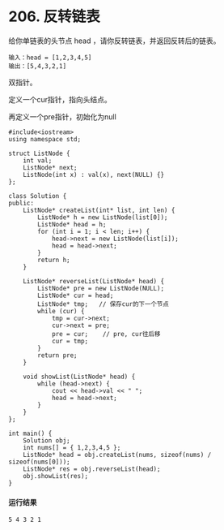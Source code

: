 # 206. 反转链表
给你单链表的头节点 head ，请你反转链表，并返回反转后的链表。

    输入：head = [1,2,3,4,5]
    输出：[5,4,3,2,1]
    
双指针。

定义一个cur指针，指向头结点。

再定义一个pre指针，初始化为null

    #include<iostream>
    using namespace std;

    struct ListNode {
        int val;
        ListNode* next;
        ListNode(int x) : val(x), next(NULL) {}
    };

    class Solution {
    public:
        ListNode* createList(int* list, int len) {
            ListNode* h = new ListNode(list[0]);
            ListNode* head = h;
            for (int i = 1; i < len; i++) {
                head->next = new ListNode(list[i]);
                head = head->next;
            }
            return h;
        }

        ListNode* reverseList(ListNode* head) {
            ListNode* pre = new ListNode(NULL);
            ListNode* cur = head;
            ListNode* tmp;   // 保存cur的下一个节点
            while (cur) {
                tmp = cur->next;
                cur->next = pre;
                pre = cur;    // pre, cur往后移
                cur = tmp;
            }
            return pre;
        }

        void showList(ListNode* head) {
            while (head->next) {
                cout << head->val << " ";
                head = head->next;
            }
        }
    };

    int main() {
        Solution obj;
        int nums[] = { 1,2,3,4,5 };
        ListNode* head = obj.createList(nums, sizeof(nums) / sizeof(nums[0]));
        ListNode* res = obj.reverseList(head);
        obj.showList(res);
    }
#### 运行结果
    5 4 3 2 1

